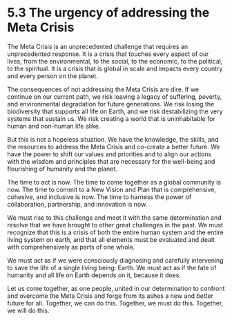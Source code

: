 # 5.3 The urgency of addressing the Meta Crisis

The Meta Crisis is an unprecedented challenge that requires an unprecedented response. It is a crisis that touches every aspect of our lives, from the environmental, to the social, to the economic, to the political, to the spiritual. It is a crisis that is global in scale and impacts every country and every person on the planet.

The consequences of not addressing the Meta Crisis are dire. If we continue on our current path, we risk leaving a legacy of suffering, poverty, and environmental degradation for future generations. We risk losing the biodiversity that supports all life on Earth, and we risk destabilizing the very systems that sustain us. We risk creating a world that is uninhabitable for human and non-human life alike.

But this is not a hopeless situation. We have the knowledge, the skills, and the resources to address the Meta Crisis and co-create a better future. We have the power to shift our values and priorities and to align our actions with the wisdom and principles that are necessary for the well-being and flourishing of humanity and the planet.

The time to act is now. The time to come together as a global community is now. The time to commit to a New Vision and Plan that is comprehensive, cohesive, and inclusive is now. The time to harness the power of collaboration, partnership, and innovation is now.

We must rise to this challenge and meet it with the same determination and resolve that we have brought to other great challenges in the past. We must recognize that this is a crisis of both the entire human system and the entire living system on earth, and that all elements must be evaluated and dealt with comprehensively as parts of one whole.

We must act as if we were consciously diagnosing and carefully intervening to save the life of a single living being: Earth. We must act as if the fate of humanity and all life on Earth depends on it, because it does.

Let us come together, as one people, united in our determination to confront and overcome the Meta Crisis and forge from its ashes a new and better future for all. Together, we can do this. Together, we must do this. Together, we will do this.